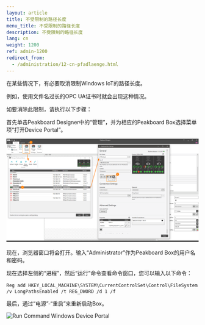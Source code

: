 ```yaml
---
layout: article
title: 不受限制的路径长度
menu_title: 不受限制的路径长度
description: 不受限制的路径长度
lang: cn
weight: 1200
ref: admin-1200
redirect_from:
  - /administration/12-cn-pfadlaenge.html
---
```


在某些情况下，有必要取消限制Windows IoT的路径长度。

例如，使用文件名过长的OPC UA证书时就会出现这种情况。

如要消除此限制，请执行以下步骤：

首先单击Peakboard Designer中的“管理”，并为相应的Peakboard Box选择菜单项“打开Device Portal”。

![Manage Dialog Open Device Portal](/assets/images/admin/pathlength/manage-dialog-open-device-portal.png)

现在，浏览器窗口将会打开。输入“Administrator”作为Peakboard Box的用户名和密码。

现在选择左侧的“进程”，然后“运行”命令查看命令窗口，您可以输入以下命令：

```
Reg add HKEY_LOCAL_MACHINE\SYSTEM\CurrentControlSet\Control\FileSystem /v LongPathsEnabled /t REG_DWORD /d 1 /f
```

最后，通过“电源”-“重启”来重新启动Box。

![Run Command Windows Device Portal](/assets/images/admin/pathlength/run-command-windows-device-portal.png)
